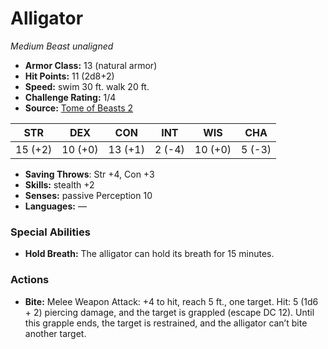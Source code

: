 # Alligator

*Medium* *Beast* *unaligned*

- **Armor Class:** 13 (natural armor)
- **Hit Points:** 11 (2d8+2)
- **Speed:** swim 30 ft. walk 20 ft.
- **Challenge Rating:** 1/4
- **Source:** [Tome of Beasts 2](https://koboldpress.com/kpstore/product/tome-of-beasts-2-for-5th-edition/)

| STR | DEX | CON | INT | WIS | CHA |
| --- | --- | --- | --- | --- | --- |
| 15 (+2) | 10 (+0) | 13 (+1) | 2 (-4) | 10 (+0) | 5 (-3) |

- **Saving Throws**: Str +4, Con +3
- **Skills:** stealth +2
- **Senses:** passive Perception 10
- **Languages:** —
### Special Abilities
- **Hold Breath:** The alligator can hold its breath for 15 minutes.
### Actions
- **Bite:** Melee Weapon Attack: +4 to hit, reach 5 ft., one target. Hit: 5 (1d6 + 2) piercing damage, and the target is grappled (escape DC 12). Until this grapple ends, the target is restrained, and the alligator can’t bite another target.
